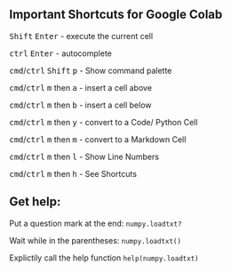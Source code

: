 ## Important Shortcuts for Google Colab
<kbd>Shift</kbd> <kbd>Enter</kbd> - execute the current cell


<kbd>ctrl</kbd> <kbd>Enter</kbd>  - autocomplete

<kbd>cmd</kbd>/<kbd>ctrl</kbd> <kbd>Shift</kbd> <kbd>p</kbd> - Show command palette

<kbd>cmd</kbd>/<kbd>ctrl</kbd> <kbd>m</kbd> then <kbd>a</kbd> - insert a cell above

<kbd>cmd</kbd>/<kbd>ctrl</kbd> <kbd>m</kbd> then <kbd>b</kbd> - insert a cell below 

<kbd>cmd</kbd>/<kbd>ctrl</kbd> <kbd>m</kbd> then <kbd>y</kbd> - convert to a Code/	Python Cell

<kbd>cmd</kbd>/<kbd>ctrl</kbd> <kbd>m</kbd> then <kbd>m</kbd> - convert to a Markdown Cell

<kbd>cmd</kbd>/<kbd>ctrl</kbd> <kbd>m</kbd> then <kbd>l</kbd> - Show Line Numbers

<kbd>cmd</kbd>/<kbd>ctrl</kbd> <kbd>m</kbd> then <kbd>h</kbd> - See Shortcuts

## Get help:
Put a question mark at the end: `numpy.loadtxt?`

Wait while in the parentheses: `numpy.loadtxt()`

Explictily call the help function `help(numpy.loadtxt)`
